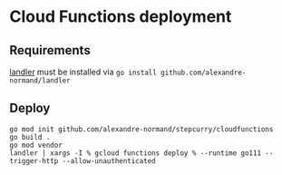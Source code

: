 # Cloud Functions deployment

## Requirements

[landler](https://github.com/alexandre-normand/landler) must be installed via `go install github.com/alexandre-normand/landler`

## Deploy

```
go mod init github.com/alexandre-normand/stepcurry/cloudfunctions
go build .
go mod vendor
landler | xargs -I % gcloud functions deploy % --runtime go111 --trigger-http --allow-unauthenticated
```
